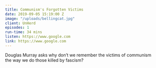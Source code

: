 ```yaml
---
title: Communism's Forgotten Victims
date: 2019-09-05 15:19:00 Z
image: "/uploads/bellingcat.jpg"
client: UnHerd
episodes: 1
run-time: 34 mins
listen: https://www.google.com
link: https://www.google.com
---
```


Douglas Murray asks why don’t we remember the victims of communism the way we do those killed by fascism?
